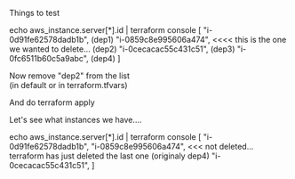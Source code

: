 Things to test

echo aws_instance.server[*].id | terraform console
[
  "i-0d91fe62578dadb1b",       (dep1)
  "i-0859c8e995606a474",       <<<< this is the one we wanted to delete... (dep2)
  "i-0cecacac55c431c51",       (dep3)
  "i-0fc6511b60c5a9abc",       (dep4)
]

Now remove "dep2" from the list  
(in default  or in terraform.tfvars)

And do terraform apply

Let's see what instances we have....

echo aws_instance.server[*].id | terraform console
[
  "i-0d91fe62578dadb1b",
  "i-0859c8e995606a474",  <<< not deleted...    terraform has just deleted the last one (originaly dep4)
  "i-0cecacac55c431c51",
]